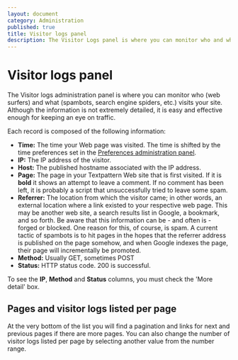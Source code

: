 ```yaml
---
layout: document
category: Administration
published: true
title: Visitor logs panel
description: The Visitor Logs panel is where you can monitor who and what visits your site.
---
```


# Visitor logs panel

The Visitor logs administration panel is where you can monitor who (web surfers) and what (spambots, search engine spiders, etc.) visits your site. Although the information is not extremely detailed, it is easy and effective enough for keeping an eye on traffic.

Each record is composed of the following information:

* **Time:** The time your Web page was visited. The time is shifted by the time preferences set in the [Preferences administration panel](http://docs.textpattern.io/administration/preferences-panel).
* **IP:** The IP address of the visitor.
* **Host:** The published hostname associated with the IP address.
* **Page:** The page in your Textpattern Web site that is first visited. If it is **bold** it shows an attempt to leave a comment. If no comment has been left, it is probably a script that unsuccessfully tried to leave some spam.
* **Referrer:** The location from which the visitor came; in other words, an external location where a link existed to your respective web page. This may be another web site, a search results list in Google, a bookmark, and so forth. Be aware that this information can be - and often is - forged or blocked. One reason for this, of course, is spam. A current tactic of spambots is to hit pages in the hopes that the referrer address is published on the page somehow, and when Google indexes the page, their page will incrementally be promoted.
* **Method:** Usually GET, sometimes POST
* **Status:** HTTP status code. 200 is successful.

To see the **IP**, **Method** and **Status** columns, you must check the 'More detail' box.

## Pages and visitor logs listed per page

At the very bottom of the list you will find a pagination and links for next and previous pages if there are more pages. You can also change the number of visitor logs listed per page by selecting another value from the number range.
